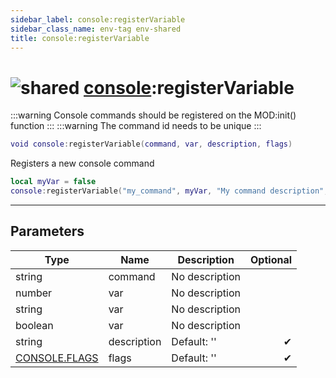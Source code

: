 ```yaml
---
sidebar_label: console:registerVariable
sidebar_class_name: env-tag env-shared
title: console:registerVariable
---
```


# <img src='/img/wiki/shared.png' alt='shared' data-tag='env-tag' /> [console](../console/README.md):registerVariable

:::warning
Console commands should be registered on the MOD:init() function
:::
:::warning
The command id needs to be unique
:::


```lua
void console:registerVariable(command, var, description, flags)
```

Registers a new console command<br/>
```lua {} showLineNumbers
local myVar = false
console:registerVariable("my_command", myVar, "My command description", CONSOLE.FLAGS.CHEATS | CONSOLE.FLAGS.ADMIN) -- Admin only and requires cheats enabled
```


-----------------
## Parameters

| Type   | Name | Description | Optional |
| ------ | ---- | ----------- | -------: |
| string | command | No description |   |
| number | var | No description |   |
| string | var | No description |   |
| boolean | var | No description |   |
| string | description | Default: '' | ✔ |
| [CONSOLE.FLAGS](../console.flags/README.md) | flags | Default: '' | ✔ |
